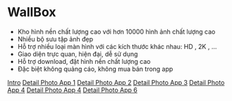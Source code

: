 # WallBox
  + Kho hình nền chất lượng cao với hơn 10000 hình ảnh chất lượng cao
  + Nhiều bộ sưu tập ảnh đẹp
  + Hỗ trợ nhiều loại màn hình với các kích thước khác nhau: HD , 2K , ...
  + Giao diện trực quan, hiện đại, dễ sử dụng
  + Hỗ trợ download, đặt hình nền chất lượng cao
  + Đặc biệt không quảng cáo, không mua bán trong app

[Intro](https://scontent.fsgn3-1.fna.fbcdn.net/v/t1.0-9/13903355_980108422102631_4586833298090104836_n.jpg?oh=d78b1295930cf7dd55f7127950e5e2c8&oe=5933EC69)
[Detail Photo App 1](https://scontent.fsgn3-1.fna.fbcdn.net/v/t31.0-8/s960x960/13913941_980108135435993_8761162112060632796_o.jpg?oh=fda3bdfb46850c12d2e15f599f0c9068&oe=592AA401)
[Detail Photo App 2](https://scontent.fsgn3-1.fna.fbcdn.net/v/t31.0-8/s960x960/13923618_980108238769316_7993928503165718700_o.jpg?oh=635fea6c5acd8e4ed8d04b38c330a974&oe=592F606C)
[Detail Photo App 3](https://scontent.fsgn3-1.fna.fbcdn.net/v/t31.0-8/s960x960/13653028_980108282102645_7268956590885959108_o.jpg?oh=07da800c781b6ce85bca53670a4ac728&oe=59317DF0)
[Detail Photo App 4](https://scontent.fsgn3-1.fna.fbcdn.net/v/t31.0-8/s960x960/13710613_980108332102640_7790713448993488065_o.jpg?oh=1ab65563579859bf44b919133df451f5&oe=5966333E)
[Detail Photo App 4](https://scontent.fsgn3-1.fna.fbcdn.net/v/t31.0-8/s960x960/13913633_980108362102637_4850509835504009186_o.jpg?oh=886dc2e2082396e8bff77760c978d89b&oe=59671471)
[Detail Photo App 6](https://scontent.fsgn3-1.fna.fbcdn.net/v/t31.0-8/s960x960/13913669_980108372102636_8499952774923601185_o.jpg?oh=6b696290820a641d1adde74b97bd3a05&oe=59280889)
